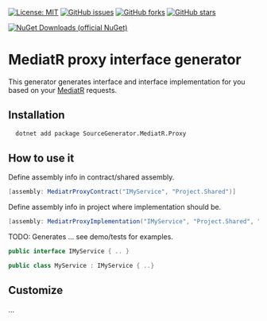 [![License: MIT](https://img.shields.io/badge/License-MIT-yellow.svg)](/LICENSE)
[![GitHub issues](https://img.shields.io/github/issues/stiankroknes/sourcegenerator-mediatr-proxy)](https://github.com/stiankroknes/sourcegenerator-mediatr-proxy/issues)
[![GitHub forks](https://img.shields.io/github/forks/stiankroknes/sourcegenerator-mediatr-proxy)](https://github.com/stiankroknes/sourcegenerator-mediatr-proxy/network/members)
[![GitHub stars](https://img.shields.io/github/stars/stiankroknes/sourcegenerator-mediatr-proxy)](https://github.com/stiankroknes/sourcegenerator-mediatr-proxy/stargazers)

[![NuGet Downloads (official NuGet)](https://img.shields.io/nuget/dt/SourceGenerator.MediatR.Proxy?label=NuGet%20Downloads)](https://www.nuget.org/packages/SourceGenerator.MediatR.Proxy/)

# MediatR proxy interface generator

This generator generates interface and interface implementation for you based on your [MediatR](https://github.com/jbogard/MediatR) requests.


## Installation

```bash
  dotnet add package SourceGenerator.MediatR.Proxy
```

## How to use it

Define assembly info in contract/shared assembly.
```csharp
[assembly: MediatrProxyContract("IMyService", "Project.Shared")]
```

Define assembly info in project where implementation should be.
```csharp
[assembly: MediatrProxyImplementation("IMyService", "Project.Shared", "Project.Application.Service")]
```

TODO: Generates ... see demo/tests for examples.

```csharp
public interface IMyService { .. }

public class MyService : IMyService { ..}
```

## Customize

...
